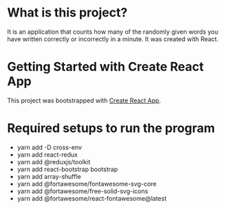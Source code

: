 # What is this project?

It is an application that counts how many of the randomly given words you have written correctly or incorrectly in a minute. It was created with React.




# Getting Started with Create React App

This project was bootstrapped with [Create React App](https://github.com/facebook/create-react-app).




# Required setups to run the program

- yarn add -D cross-env
- yarn add react-redux
- yarn add @reduxjs/toolkit
- yarn add react-bootstrap bootstrap
- yarn add array-shuffle
- yarn add @fortawesome/fontawesome-svg-core
- yarn add @fortawesome/free-solid-svg-icons
- yarn add @fortawesome/react-fontawesome@latest